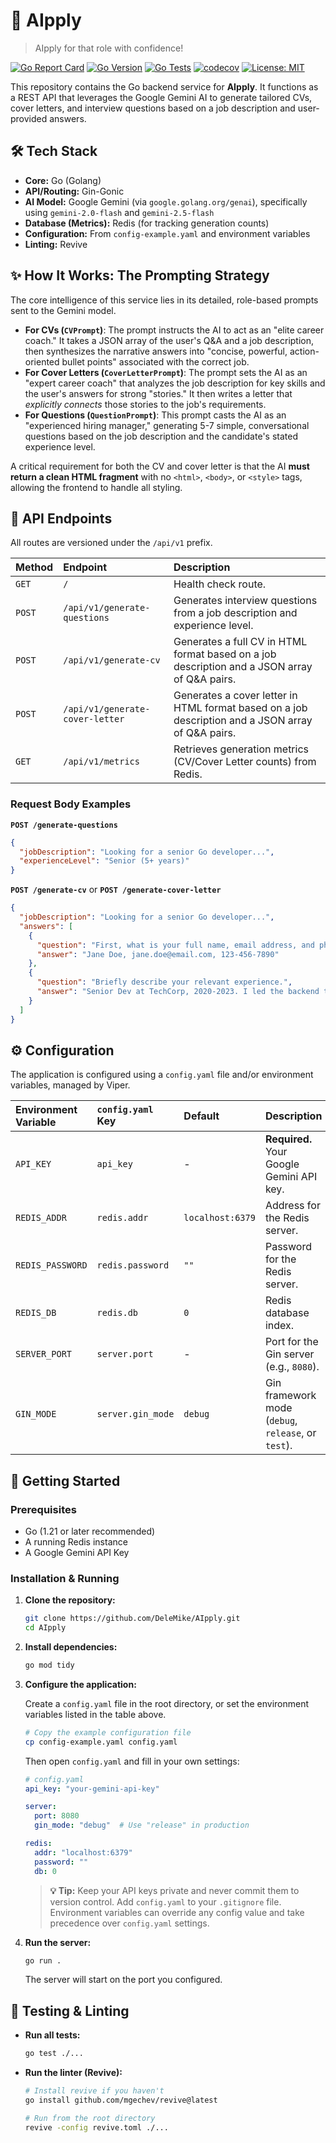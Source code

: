 # 🤖 AIpply

> AIpply for that role with confidence!


[![Go Report Card](https://goreportcard.com/badge/github.com/DeleMike/AIpply?style=for-the-badge)](https://goreportcard.com/report/github.com/DeleMike/AIpply)
[![Go Version](https://img.shields.io/github/go-mod/go-version/DeleMike/AIpply?style=for-the-badge&logo=go)](https://golang.org)
[![Go Tests](https://img.shields.io/github/actions/workflow/status/DeleMike/AIpply/go.yml?branch=main&label=Tests&style=for-the-badge&logo=go)](https://github.com/DeleMike/AIpply/actions)
[![codecov](https://img.shields.io/codecov/c/github/DeleMike/AIpply?style=for-the-badge&logo=codecov&token=YOUR_CODECOV_TOKEN)](https://codecov.io/gh/DeleMike/AIpply)
[![License: MIT](https://img.shields.io/badge/License-MIT-blue.svg?style=for-the-badge)](https://opensource.org/licenses/MIT)

This repository contains the Go backend service for **AIpply**. It functions as a REST API that leverages the Google Gemini AI to generate tailored CVs, cover letters, and interview questions based on a job description and user-provided answers.

## 🛠️ Tech Stack

* **Core:** Go (Golang)
* **API/Routing:** Gin-Gonic
* **AI Model:** Google Gemini (via `google.golang.org/genai`), specifically using `gemini-2.0-flash` and `gemini-2.5-flash`
* **Database (Metrics):** Redis (for tracking generation counts)
* **Configuration:** From `config-example.yaml` and environment variables
* **Linting:** Revive

## ✨ How It Works: The Prompting Strategy

The core intelligence of this service lies in its detailed, role-based prompts sent to the Gemini model.

* **For CVs (`CVPrompt`)**: The prompt instructs the AI to act as an "elite career coach." It takes a JSON array of the user's Q&A and a job description, then synthesizes the narrative answers into "concise, powerful, action-oriented bullet points" associated with the correct job.
* **For Cover Letters (`CoverLetterPrompt`)**: The prompt sets the AI as an "expert career coach" that analyzes the job description for key skills and the user's answers for strong "stories." It then writes a letter that *explicitly connects* those stories to the job's requirements.
* **For Questions (`QuestionPrompt`)**: This prompt casts the AI as an "experienced hiring manager," generating 5-7 simple, conversational questions based on the job description and the candidate's stated experience level.

A critical requirement for both the CV and cover letter is that the AI **must return a clean HTML fragment** with no `<html>`, `<body>`, or `<style>` tags, allowing the frontend to handle all styling.

## 🔌 API Endpoints

All routes are versioned under the `/api/v1` prefix.

| Method | Endpoint | Description |
| :--- | :--- | :--- |
| `GET` | `/` | Health check route. |
| `POST` | `/api/v1/generate-questions` | Generates interview questions from a job description and experience level. |
| `POST` | `/api/v1/generate-cv` | Generates a full CV in HTML format based on a job description and a JSON array of Q&A pairs. |
| `POST` | `/api/v1/generate-cover-letter` | Generates a cover letter in HTML format based on a job description and a JSON array of Q&A pairs. |
| `GET` | `/api/v1/metrics` | Retrieves generation metrics (CV/Cover Letter counts) from Redis. |

### Request Body Examples

**`POST /generate-questions`**
```json
{
  "jobDescription": "Looking for a senior Go developer...",
  "experienceLevel": "Senior (5+ years)"
}
```

**`POST /generate-cv`** or **`POST /generate-cover-letter`**

```json
{
  "jobDescription": "Looking for a senior Go developer...",
  "answers": [
    {
      "question": "First, what is your full name, email address, and phone number?",
      "answer": "Jane Doe, jane.doe@email.com, 123-456-7890"
    },
    {
      "question": "Briefly describe your relevant experience.",
      "answer": "Senior Dev at TechCorp, 2020-2023. I led the backend team..."
    }
  ]
}
```

## ⚙️ Configuration

The application is configured using a `config.yaml` file and/or environment variables, managed by Viper.

| Environment Variable | `config.yaml` Key | Default | Description |
| :--- | :--- | :--- | :--- |
| `API_KEY` | `api_key` | - | **Required.** Your Google Gemini API key. |
| `REDIS_ADDR` | `redis.addr` | `localhost:6379` | Address for the Redis server. |
| `REDIS_PASSWORD` | `redis.password` | `""` | Password for the Redis server. |
| `REDIS_DB` | `redis.db` | `0` | Redis database index. |
| `SERVER_PORT` | `server.port` | - | Port for the Gin server (e.g., `8080`). |
| `GIN_MODE` | `server.gin_mode` | `debug` | Gin framework mode (`debug`, `release`, or `test`). |

## 🚀 Getting Started

### Prerequisites

  * Go (1.21 or later recommended)
  * A running Redis instance
  * A Google Gemini API Key

### Installation & Running

1.  **Clone the repository:**

    ```sh
    git clone https://github.com/DeleMike/AIpply.git
    cd AIpply
    ```

2.  **Install dependencies:**

    ```sh
    go mod tidy
    ```

3.  **Configure the application:**

    Create a `config.yaml` file in the root directory, or set the environment variables listed in the table above.

    ```bash
    # Copy the example configuration file
    cp config-example.yaml config.yaml
    ```

    Then open `config.yaml` and fill in your own settings:

    ```yaml
    # config.yaml
    api_key: "your-gemini-api-key"
    
    server:
      port: 8080
      gin_mode: "debug"  # Use "release" in production
    
    redis:
      addr: "localhost:6379"
      password: ""
      db: 0
    ```

    > **💡 Tip:** Keep your API keys private and never commit them to version control. Add `config.yaml` to your `.gitignore` file. Environment variables can override any config value and take precedence over `config.yaml` settings.

4.  **Run the server:**

    ```sh
    go run .
    ```

    The server will start on the port you configured.

## 🧪 Testing & Linting

  * **Run all tests:**

    ```sh
    go test ./...
    ```

  * **Run the linter (Revive):**

    ```sh
    # Install revive if you haven't
    go install github.com/mgechev/revive@latest

    # Run from the root directory
    revive -config revive.toml ./...
    ```